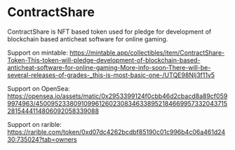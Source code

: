# ContractShare
ContractShare is NFT based token used for pledge for development of blockchain based anticheat software for online gaming.

Support on mintable: https://mintable.app/collectibles/item/ContractShare-Token-This-token-will-pledge-development-of-blockchain-based-anticheat-software-for-online-gaming-More-info-soon-There-will-be-several-releases-of-grades-_this-is-most-basic-one-/UTQE98Nlj3f11v5

Support on OpenSea: https://opensea.io/assets/matic/0x2953399124f0cbb46d2cbacd8a89cf0599974963/45009523380910996126023083463389521846699573320437152815444114806092058339088

Support on rarible: https://rarible.com/token/0xd07dc4262bcdbf85190c01c996b4c06a461d2430:735024?tab=owners
